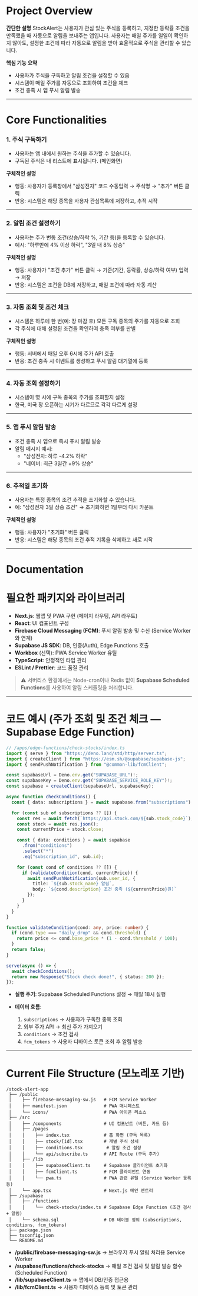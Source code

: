 # Project Overview

**간단한 설명**
StockAlert는 사용자가 관심 있는 주식을 등록하고, 지정한 등락률 조건을 만족했을 때 자동으로 알림을 보내주는 앱입니다.
사용자는 매일 주가를 일일이 확인하지 않아도, 설정한 조건에 따라 자동으로 알림을 받아 효율적으로 주식을 관리할 수 있습니다.

**핵심 기능 요약**
- 사용자가 주식을 구독하고 알림 조건을 설정할 수 있음
- 시스템이 매일 주가를 자동으로 조회하여 조건을 체크
- 조건 충족 시 앱 푸시 알림 발송

---

# Core Functionalities

### 1. 주식 구독하기
- 사용자는 앱 내에서 원하는 주식을 추가할 수 있습니다.
- 구독된 주식은 내 리스트에 표시됩니다. (메인화면)

**구체적인 설명**
- 행동: 사용자가 등록창에서 "삼성전자" 코드 수동입력 → 주식명 → "추가" 버튼 클릭
- 반응: 시스템은 해당 종목을 사용자 관심목록에 저장하고, 추적 시작

---

### 2. 알림 조건 설정하기
- 사용자는 주가 변동 조건(상승/하락 %, 기간 등)을 등록할 수 있습니다.
- 예시: "하루만에 4% 이상 하락", "3일 내 8% 상승"

**구체적인 설명**
- 행동: 사용자가 "조건 추가" 버튼 클릭 → 기준(기간, 등락률, 상승/하락 여부) 입력 → 저장
- 반응: 시스템은 조건을 DB에 저장하고, 매일 조건에 따라 자동 계산

---

### 3. 자동 조회 및 조건 체크
- 시스템은 하루에 한 번(예: 장 마감 후) 모든 구독 종목의 주가를 자동으로 조회
- 각 주식에 대해 설정된 조건을 확인하여 충족 여부를 판별

**구체적인 설명**
- 행동: 서버에서 매일 오후 6시에 주가 API 호출
- 반응: 조건 충족 시 이벤트를 생성하고 푸시 알림 대기열에 등록

---

### 4. 자동 조회 설정하기
- 시스템이 몇 시에 구독 종목의 주가를 조회할지 설정
- 한국, 미국 장 오픈하는 시기가 다르므로 각각 다르게 설정

---

### 5. 앱 푸시 알림 발송
- 조건 충족 시 앱으로 즉시 푸시 알림 발송
- 알림 메시지 예시:
  - "삼성전자: 하루 -4.2% 하락"
  - "네이버: 최근 3일간 +9% 상승"

---

### 6. 추적일 초기화
- 사용자는 특정 종목의 조건 추적을 초기화할 수 있습니다.
- 예: "삼성전자 3일 상승 조건" → 초기화하면 1일부터 다시 카운트

**구체적인 설명**
- 행동: 사용자가 "초기화" 버튼 클릭
- 반응: 시스템은 해당 종목의 조건 추적 기록을 삭제하고 새로 시작

---

# Documentation

# 필요한 패키지와 라이브러리

- **Next.js**: 웹앱 및 PWA 구현 (페이지 라우팅, API 라우트)  
- **React**: UI 컴포넌트 구성  
- **Firebase Cloud Messaging (FCM)**: 푸시 알림 발송 및 수신 (Service Worker와 연계)  
- **Supabase JS SDK**: DB, 인증(Auth), Edge Functions 호출  
- **Workbox** (선택): PWA Service Worker 유틸  
- **TypeScript**: 안정적인 타입 관리  
- **ESLint / Prettier**: 코드 품질 관리  

> ⚠ 서버리스 환경에서는 Node-cron이나 Redis 없이 **Supabase Scheduled Functions**를 사용하여 알림 스케줄링을 처리합니다.

---

# 코드 예시 (주가 조회 및 조건 체크 — Supabase Edge Function)

```typescript
// /apps/edge-functions/check-stocks/index.ts
import { serve } from "https://deno.land/std/http/server.ts";
import { createClient } from "https://esm.sh/@supabase/supabase-js";
import { sendPushNotification } from "@common-lib/fcmClient";

const supabaseUrl = Deno.env.get("SUPABASE_URL")!;
const supabaseKey = Deno.env.get("SUPABASE_SERVICE_ROLE_KEY")!;
const supabase = createClient(supabaseUrl, supabaseKey);

async function checkConditions() {
  const { data: subscriptions } = await supabase.from("subscriptions").select("*");

  for (const sub of subscriptions ?? []) {
    const res = await fetch(`https://api.stock.com/${sub.stock_code}`);
    const stock = await res.json();
    const currentPrice = stock.close;

    const { data: conditions } = await supabase
      .from("conditions")
      .select("*")
      .eq("subscription_id", sub.id);

    for (const cond of conditions ?? []) {
      if (validateCondition(cond, currentPrice)) {
        await sendPushNotification(sub.user_id, {
          title: `${sub.stock_name} 알림`,
          body: `${cond.description} 조건 충족 (${currentPrice}원)`
        });
      }
    }
  }
}

function validateCondition(cond: any, price: number) {
  if (cond.type === "daily_drop" && cond.threshold) {
    return price <= cond.base_price * (1 - cond.threshold / 100);
  }
  return false;
}

serve(async () => {
  await checkConditions();
  return new Response("Stock check done!", { status: 200 });
});
````

* **실행 주기**: Supabase Scheduled Functions 설정 → 매일 18시 실행
* **데이터 흐름**:

  1. `subscriptions` → 사용자가 구독한 종목 조회
  2. 외부 주가 API → 최신 주가 가져오기
  3. `conditions` → 조건 검사
  4. `fcm_tokens` → 사용자 디바이스 토큰 조회 후 알림 발송

---

# Current File Structure (모노레포 기반)

```
/stock-alert-app
 ├── /public
 │    ├── firebase-messaging-sw.js   # FCM Service Worker
 │    ├── manifest.json              # PWA 매니페스트
 │    └── icons/                     # PWA 아이콘 리소스
 ├── /src
 │    ├── /components                # UI 컴포넌트 (버튼, 카드 등)
 │    ├── /pages
 │    │    ├── index.tsx             # 홈 화면 (구독 목록)
 │    │    ├── stock/[id].tsx        # 개별 주식 상세
 │    │    ├── conditions.tsx         # 알림 조건 설정
 │    │    └── api/subscribe.ts      # API Route (구독 추가)
 │    ├── /lib
 │    │    ├── supabaseClient.ts     # Supabase 클라이언트 초기화
 │    │    ├── fcmClient.ts          # FCM 클라이언트 연동
 │    │    └── pwa.ts                # PWA 관련 유틸 (Service Worker 등록 등)
 │    └── app.tsx                    # Next.js 메인 엔트리
 ├── /supabase
 │    ├── /functions
 │    │    └── check-stocks/index.ts # Supabase Edge Function (조건 검사 + 알림)
 │    └── schema.sql                 # DB 테이블 정의 (subscriptions, conditions, fcm_tokens)
 ├── package.json
 ├── tsconfig.json
 └── README.md

```

* **/public/firebase-messaging-sw.js** → 브라우저 푸시 알림 처리용 Service Worker
* **/supabase/functions/check-stocks** → 매일 조건 검사 및 알림 발송 함수 (Scheduled Function)
* **/lib/supabaseClient.ts** → 앱에서 DB/인증 접근용
* **/lib/fcmClient.ts** → 사용자 디바이스 등록 및 토큰 관리

```
